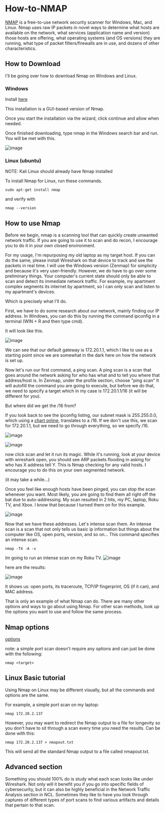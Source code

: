 # How-to-NMAP

[NMAP](https://nmap.org/download.html) is a free-to-use network security scanner for Windows, Mac, and Linux. Nmap uses raw IP packets in novel ways to determine what hosts are available on the network, what services (application name and version) those hosts are offering, what operating systems (and OS versions) they are running, what type of packet filters/firewalls are in use, and dozens of other characteristics.

## How to Download

I'll be going over how to download Nmap on Windows and Linux. 

### Windows

Install [here](https://nmap.org/dist/nmap-7.94-setup.exe) 

This installation is a GUI-based version of Nmap. 

Once you start the installation via the wizard, click continue and allow when needed.

Once finished downloading, type nmap in the Windows search bar and run. You will be met with this.

![image](https://github.com/JoshuaHartz/How-to-NMAP/assets/102620766/d8bed309-c47a-4d9a-9a2e-51275208d37e)


### Linux (ubuntu)

NOTE: Kali Linux should already have Nmap installed

To install Nmap for Linux, run these commands.

```
sudo apt-get install nmap
```
and verify with 
```
nmap --version
```
## How to use Nmap

Before we begin, nmap is a scanning tool that can quickly create unwanted network traffic. If you are going to use it to scan and do recon, I encourage you to do it in your own closed environment.

For my usage, I'm repurposing my old laptop as my target host. If you can do the same, please install Wireshark on that device to track and see the packets in real time. I will use the Windows version (Zenmap) for simplicity and because it's very user-friendly. However, we do have to go over some preliminary things. Your computer's current state should only be able to scan and detect its immediate network traffic. For example, my apartment complex segments its internet by apartment, so I can only scan and listen to my apartment's devices.

Which is precisely what I'll do. 

First, we have to do some research about our network, mainly finding our IP address. In Windows, you can do this by running the command ipconfig in a terminal (WIN + R and then type cmd).

It will look like this.

![image](https://github.com/JoshuaHartz/How-to-NMAP/assets/102620766/dca7a25c-d80b-4b82-8eef-3734bd577202)

We can see that our default gateway is 172.20.1.1, which I like to use as a starting point since we are somewhat in the dark here on how the network is set up. 

Now let's run our first command, a ping scan. A ping scan is a scan that goes around the network asking for who has what and to tell you where that address/host is. In Zenmap, under the profile section, choose "ping scan" It will autofill the command you are going to execute, but before we do that, we need to specify a target which in my case is 172.20.1.1/16 (it will be different for you). 

But where did we get the /16 from? 

If you look back to see the ipconfig listing, our subnet mask is 255.255.0.0, which using a [chart online](https://en.wikipedia.org/wiki/Wildcard_mask), translates to a /16. If we don't use this, we scan for 172.20.1.1, but we need to go through everything, so we specify /16.

![image](https://github.com/JoshuaHartz/How-to-NMAP/assets/102620766/ac62ef74-63bb-435b-9c5d-55569c5d19e1)


![image](https://github.com/JoshuaHartz/How-to-NMAP/assets/102620766/266bedd5-8652-419c-ae94-c05a2f9e3f3f)


now click scan and let it run its magic. While it's running, look at your device with wireshark open, you should see ARP packets flooding in asking for who has X address tell Y. This is Nmap checking for any valid hosts. I encourage you to do this on your own segmented network.

(it may take a while...)

Once you feel like enough hosts have been pinged, you can stop the scan whenever you want. Most likely, you are going to find them all right off the bat due to auto-addressing. My scan resulted in 2 hits, my PC, laptop, Roku TV, and Xbox. I know that because I turned them on for this example.

![image](https://github.com/JoshuaHartz/How-to-NMAP/assets/102620766/91909c40-235e-44e8-8833-35fd39ae5e0e)

Now that we have these addresses. Let's intense scan them. An intense scan is a scan that not only tells us basic ip information but things about the computer like OS, open ports, version, and so on...
This command specifies an intense scan. 
```
nmap -T4 -A -v
```

Im going to run an intense scan on my Roku TV. 
![image](https://github.com/JoshuaHartz/How-to-NMAP/assets/102620766/9f77a05b-f88f-48a1-a289-860602032710)

here are the results:

![image](https://github.com/JoshuaHartz/How-to-NMAP/assets/102620766/5ef44fbd-521c-47f5-94ec-6997acc941ca)

It shows us: open ports, its traceroute, TCP/IP fingerprint, OS (if it can), and MAC address. 

That is only an example of what Nmap can do. There are many other options and ways to go about using Nmap. For other scan methods, look up the options you want to use and follow the same process.  

## Nmap options
[options](https://nmap.org/book/man-briefoptions.html)

note: a simple port scan doesn't require any options and can just be done with the following:
```
nmap <target>
```

## Linux Basic tutorial

Using Nmap on Linux may be different visually, but all the commands and options are the same.

For example, a simple port scan on my laptop: 
```
nmap 172.20.2.137
```
However, you may want to redirect the Nmap output to a file for longevity so you don't have to sit through a scan every time you need the results. Can be done with this:
```
nmap 172.20.2.137 > nmapout.txt
```
This will send all the standard Nmap output to a file called nmapout.txt.

## Advanced section

Something you should 100% do is study what each scan looks like under Wireshark. Not only will it benefit you if you go into specific fields of cybersecurity, but it can also be highly beneficial in the Network Traffic Analysis section in NCL. Sometimes they like to have you look through captures of different types of port scans to find various artifacts and details that pertain to that scan. 




